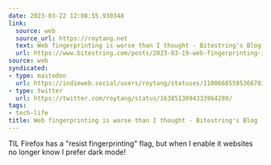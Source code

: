 ```yaml
---
date: 2023-03-22 12:08:55.930348
link:
  source: web
  source_url: https://roytang.net
  text: Web fingerprinting is worse than I thought - Bitestring's Blog
  url: https://www.bitestring.com/posts/2023-03-19-web-fingerprinting-is-worse-than-I-thought.html
source: web
syndicated:
- type: mastodon
  url: https://indieweb.social/users/roytang/statuses/110066855953667812
- type: twitter
  url: https://twitter.com/roytang/status/1638513094333964289/
tags:
- tech-life
title: Web fingerprinting is worse than I thought - Bitestring's Blog
---
```


TIL Firefox has a "resist fingerprinting" flag, but when I enable it websites no longer know I prefer dark mode!